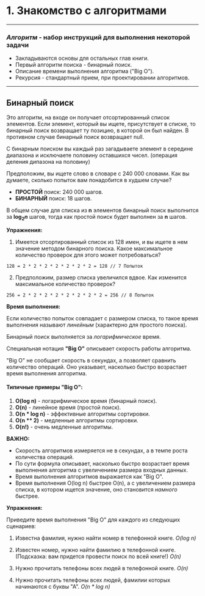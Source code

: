 # 1. Знакомство с алгоритмами

______

### _Алгоритм_ - набор инструкций для выполнения некоторой задачи

- Закладываются основы для остальных глав книги.
- Первый алгоритм поиска - бинарный поиск.
- Описание времени выполнения алгоритма ("Big O").
- Рекурсия - стандартный прием, при проектировании алгоритмов.

_____

## Бинарный поиск

Это алгоритм, на входе он получает отсортированный список элементов. Если элемент, который вы ищете, присутствует в списке, то бинарный поиск возвращает ту позицию, в которой он был найден. В противном случае бинарный поиск возвращает null.

С бинарным поиском вы каждый раз загадываете элемент в середине диапазона и исключаете половину оставшихся чисел. (операция деления дипазона на половину)

Предположим, вы ищете слово в словаре с 240 000 словами. Как вы думаете, сколько попыток вам понадобится в худшем случае?

- __ПРОСТОЙ__ поиск: 240 000 шагов.
- __БИНАРНЫЙ__ поиск: 18 шагов.

В общем случае для списка из __n__ элементов бинарный поиск выполнится за __$\log_2{n}$__ шагов, тогда как простой поиск будет выполнен за __n__ шагов.

__Упражнения:__

1. Имеется отсортированный список из 128 имен, и вы ищете в нем значение методом бинарного поиска. Какое максимальное количество проверок для этого может потребоваться?

`128 = 2 * 2 * 2 * 2 * 2 * 2 * 2 = 128 // 7 Попыток`

2. Предположим, размер списка увеличился вдвое. Как изменится максимальное количество проверок?

`256 = 2 * 2 * 2 * 2 * 2 * 2 * 2 * 2 = 256 // 8 Попыток`

__Время выполнения:__

Если количество попыток совпадает с размером списка, то такое время выполнения называют _линейным_ (характерно для простого поиска).

Бинарный поиск выполняется за _логарифмическое_ время.

Специальная нотация __"Big O"__ описывает скорость работы алгоритма.

"Big O" не сообщает скорость в секундах, а позволяет сравнить количество операций. Оно указывает, насколько быстро возрастает время выполнения алгоритма.

#### Типичные примеры "Big O":

1. __O(log n)__ - логарифмическое время (бинарный поиск).
2. __O(n)__ - линейное время (простой поиск).
3. __O(n * log n)__ - эффективные алгоритмы сортировки.
4. __O(n ** 2)__ - медленные алгоритмы сортировки.
5. __O(n!)__ - очень медленные алгоритмы.

__ВАЖНО:__

- Скорость алгоритмов измеряется не в секундах, а в темпе роста количества операций.
- По сути формула описывает, насколько быстро возрастает время выполнения алгоритма с увеличением размера входных данных.
- Время выполнения алгоритмов выражается как "Big O".
- Время выполнения O(log n) быстрее O(n), а с увеличением размера списка, в котором ищется значение, оно становится _намного_ быстрее.

__Упражнения:__

Приведите время выполнения "Big O" для каждого из следующих сценариев:

1. Известна фамилия, нужно найти номер в телефонной книге. _O(log n)_

2. Известен номер, нужно найти фамилию в телефонной книге. (Подсказка: вам придется провести поиск по всей книге!) _O(n)_

3. Нужно прочитать телефоны всех людей в телефонной книге. _O(n)_

4. Нужно прочитать телефоны всех людей, фамилии которых начинаются с буквы "А". _O(n * log n)_
